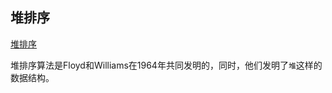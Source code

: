 ## 堆排序

[堆排序](https://zh.wikipedia.org/wiki/堆排序)

堆排序算法是Floyd和Williams在1964年共同发明的，同时，他们发明了`堆`这样的数据结构。